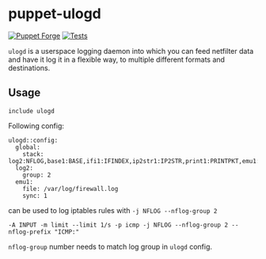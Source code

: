 # puppet-ulogd

[![Puppet Forge](http://img.shields.io/puppetforge/v/deric/tuned.svg)](https://forge.puppet.com/modules/deric/ulogd) [![Tests](https://github.com/deric/puppet-ulogd/actions/workflows/test.yml/badge.svg)](https://github.com/deric/puppet-ulogd/actions/workflows/test.yml)

`ulogd` is a userspace logging daemon into which you can feed netfilter data and have it log it in a flexible way, to multiple different formats and destinations.

## Usage

```puppet
include ulogd
```

Following config:
```
ulogd::config:
  global:
    stack: log2:NFLOG,base1:BASE,ifi1:IFINDEX,ip2str1:IP2STR,print1:PRINTPKT,emu1:LOGEMU
  log2:
    group: 2
  emu1:
    file: /var/log/firewall.log
    sync: 1
```

can be used to log iptables rules with `-j NFLOG --nflog-group 2`
```
-A INPUT -m limit --limit 1/s -p icmp -j NFLOG --nflog-group 2 --nflog-prefix "ICMP:"
```

`nflog-group` number needs to match log group in `ulogd` config.
